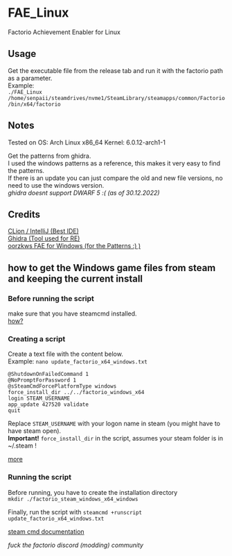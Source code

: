 # FAE_Linux
Factorio Achievement Enabler for Linux

## Usage
Get the executable file from the release tab and run it with the factorio path as a parameter. <br>
Example: <br>
`./FAE_Linux /home/senpaii/steamdrives/nvme1/SteamLibrary/steamapps/common/Factorio/bin/x64/factorio`

## Notes
Tested on OS: Arch Linux x86_64 Kernel: 6.0.12-arch1-1 

Get the patterns from ghidra.<br>
I used the windows patterns as a reference, this makes it very easy to find the patterns.<br>
If there is an update you can just compare the old and new file versions, no need to use the windows version. <br>
*ghidra doesnt support DWARF 5 :( (as of 30.12.2022)* <br>

## Credits
[CLion / IntelliJ (Best IDE)](https://www.jetbrains.com/clion/)<br>
[Ghidra (Tool used for RE)](https://github.com/NationalSecurityAgency/ghidra)<br>
[oorzkws FAE for Windows (for the Patterns :) )](https://github.com/oorzkws/FactorioAchievementEnabler)<br>

## how to get the Windows game files from steam and keeping the current install

### Before running the script
make sure that you have steamcmd installed. <br>
[how?](https://developer.valvesoftware.com/wiki/SteamCMD#Downloading_SteamCMD)

### Creating a script
Create a text file with the content below.<br>
Example: `nano update_factorio_x64_windows.txt`<br>
```
@ShutdownOnFailedCommand 1
@NoPromptForPassword 1
@sSteamCmdForcePlatformType windows
force_install_dir ../../factorio_windows_x64
login STEAM_USERNAME
app_update 427520 validate
quit
```
Replace `STEAM_USERNAME` with your logon name in steam (you might have to have steam open).<br>
**Important!** `force_install_dir` in the script, assumes your steam folder is in ~/.steam !

[more](https://developer.valvesoftware.com/wiki/SteamCMD#Creating_a_Script)

### Running the script
Before running, you have to create the installation directory<br>
`mkdir ./factorio_steam_windows_x64_windows`

Finally, run the script with `steamcmd +runscript update_factorio_x64_windows.txt`

[steam cmd documentation](https://developer.valvesoftware.com/wiki/SteamCMD)<br>

*fuck the factorio discord (modding) community*
